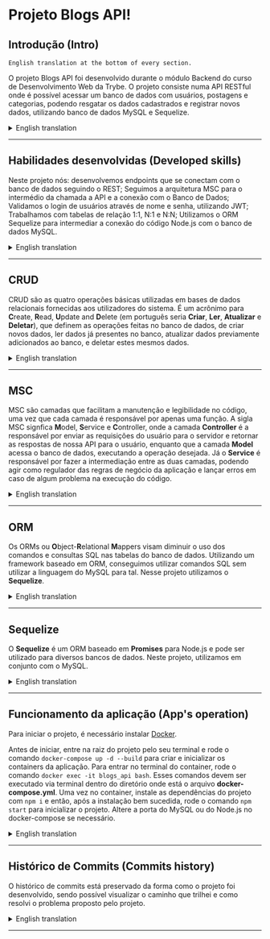 
# Projeto <b>Blogs API</b>!

## Introdução (Intro)

`English translation at the bottom of every section.`

O projeto Blogs API foi desenvolvido durante o módulo Backend do curso de Desenvolvimento Web da Trybe. O projeto consiste numa API RESTful onde é possível acessar um banco de dados com usuários, postagens e categorias, podendo resgatar os dados cadastrados e registrar novos dados, utilizando banco de dados MySQL e Sequelize.

<details>
 <summary>English translation</summary>
The Blogs API project was developed during the Backend module on Trybe's Web Development course. The project consists in a RESTful API where is possible to access a database with users, posts and post categories, enabling the user to read and register new data, using a MySQL database and Sequelize.
</details>

---

## Habilidades desenvolvidas (Developed skills)

Neste projeto nós: desenvolvemos endpoints que se conectam com o banco de dados seguindo o REST; Seguimos a arquitetura MSC para o intermédio da chamada a API e a conexão com o Banco de Dados; Validamos o login de usuários através de nome e senha, utilizando JWT; Trabalhamos com tabelas de relação 1:1, N:1 e N:N; Utilizamos o ORM Sequelize para intermediar a conexão do código Node.js com o banco de dados MySQL.

<details>
 <summary>English translation</summary>
In this project we: developed endpoints that connect themselves with the database following the REST architecture; Followed the MSC architecture to intermediate the API call and the DB connection; Validated user login through username and password, making use of JWT; Worked with 1:1, N:1 and N:N relations on the relational database; Used Sequelize ORM to intermediate the Node.js and MySQL connection.
</details>

---

## CRUD

CRUD são as quatro operações básicas utilizadas em bases de dados relacionais fornecidas aos utilizadores do sistema. É um acrônimo para **C**reate, **R**ead, **U**pdate and **D**elete (em português seria **Criar**, **Ler**, **Atualizar** e **Deletar**), que definem as operações feitas no banco de dados, de criar novos dados, ler dados já presentes no banco, atualizar dados previamente adicionados ao banco, e deletar estes mesmos dados.

<details>
 <summary>English translation</summary>
CRUD are the four basic operations used on relational databases provided to the system users. CRUD stands for Create, Read, Update and Delete, which define the operations of creating new data, reading data already registered on the DB, updating data also already registered and deleting that same data.
</details>

---

## MSC

MSC são camadas que facilitam a manutenção e legibilidade no código, uma vez que cada camada é responsável por apenas uma função. A sigla MSC signfica **M**odel, **S**ervice e **C**ontroller, onde a camada **Controller** é a responsável por enviar as requisições do usuário para o servidor e retornar as respostas de nossa API para o usuário, enquanto que a camada **Model** acessa o banco de dados, executando a operação desejada. Já o **Service** é responsável por fazer a intermediação entre as duas camadas, podendo agir como regulador das regras de negócio da aplicação e lançar erros em caso de algum problema na execução do código.

<details>
 <summary>English translation</summary>
MSC are the layers that eases the maintenance and legibility of the code, once each layer is responsable for a single function. MSC stands for Model, Service and Controller, where each Controller layer is responsible for sending the requests from the user to the server, and the responses from our API to the user, while the Model layer acesses the database, executing the wanted operation. The Service layer, on the other hand,  is responsible for intermediate both the previous layers, acting as a regulator of the business rules on our app, throwing errors, etc.
</details>

---

## ORM

Os ORMs ou **O**bject-**R**elational **M**appers visam diminuir o uso dos comandos e consultas SQL nas tabelas do banco de dados. Utilizando um framework baseado em ORM, conseguimos utilizar comandos SQL sem utilizar a linguagem do MySQL para tal. Nesse projeto utilizamos o **Sequelize**.

<details>
 <summary>English translation</summary>
The ORMs or Object-Relational Mappers aims to lower the use of SQL querys on consulting the database. Making use of a framework based on ORM, we can use SQL commands without the MySQL language. In this project we used Sequelize.
</details>

---

## Sequelize

O **Sequelize** é um ORM baseado em **Promises** para Node.js e pode ser utilizado para diversos bancos de dados. Neste projeto, utilizamos em conjunto com o MySQL.

<details>
 <summary>English translation</summary>
Sequelize is an ORM based on Promises for Node.js and can be used for several database technologies. In this project, we used it with MySQL.
</details>

---

## Funcionamento da aplicação (App's operation)

Para iniciar o projeto, é necessário instalar [Docker](https://docs.docker.com/engine/install/ubuntu/).

Antes de iniciar, entre na raiz do projeto pelo seu terminal e rode o comando `docker-compose up -d --build` para criar e inicializar os containers da aplicação. Para entrar no terminal do container, rode o comando `docker exec -it blogs_api bash`. Esses comandos devem ser executado via terminal dentro do diretório onde está o arquivo **docker-compose.yml**. Uma vez no container, instale as dependências do projeto com `npm i` e então, após a instalação bem sucedida, rode o comando `npm start` para inicializar o projeto. Altere a porta do MySQL ou do Node.js no docker-compose se necessário.

<details>
 <summary>English translation</summary>
To run the project you'll need to have Docker installed.

Before anything, on the project root folder, through your terminal, run the command line `docker-compose up -d --build` so you may create and initialize the app containers. To enter the container terminal, run the line `docker exec -it blogs_api bash`. These command lines are menat to be executed on the directory containing the **docker-compose.yml** file. Once inside the container, install the dependencies with `npm i` and then, after a successful installation, run the line `npm start`to initialize the app. Make sure you change the MySQL's or Node.js's port on docker-compose if needed.
</details>

---

## Histórico de Commits (Commits history)

O histórico de commits está preservado da forma como o projeto foi desenvolvido, sendo possível visualizar o caminho que trilhei e como resolvi o problema proposto pelo projeto.

<details>
 <summary>English translation</summary>
The commit history is preserved the way the project was firstly developed, providing a way to visualize the path I chose to take and how I solved the problem given by the project.
</details>

---
